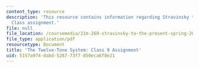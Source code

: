 ```yaml
---
content_type: resource
description: 'This resource contains information regarding Stravinsky to the present:
  Class assignment.'
file: null
file_location: /coursemedia/21m-260-stravinsky-to-the-present-spring-2016/5157a974dabd528773f7850eca6f8e21_MIT21M_260S16_assn09.pdf
file_type: application/pdf
resourcetype: Document
title: 'The Twelve-Tone System: Class 9 Assignment'
uid: 5157a974-dabd-5287-73f7-850eca6f8e21
---
```

